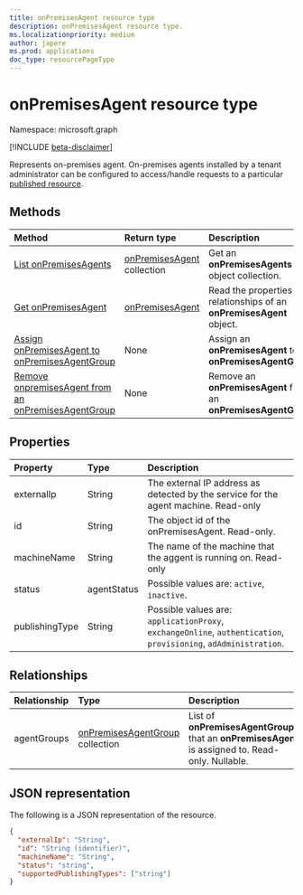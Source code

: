 ```yaml
---
title: onPremisesAgent resource type
description: onPremisesAgent resource type.
ms.localizationpriority: medium
author: japere
ms.prod: applications
doc_type: resourcePageType
---
```


# onPremisesAgent resource type

Namespace: microsoft.graph

[!INCLUDE [beta-disclaimer](../../includes/beta-disclaimer.md)]

Represents on-premises agent. On-premises agents installed by a tenant administrator can be configured to access/handle requests to a particular [published resource](publishedresource.md).

## Methods

| Method                                                                                              | Return type                                      | Description                                                             |
| :-------------------------------------------------------------------------------------------------- | :----------------------------------------------- | :---------------------------------------------------------------------- |
| [List onPremisesAgents](../api/onpremisesagent-list.md)                                             | [onPremisesAgent](onpremisesagent.md) collection | Get an **onPremisesAgents** object collection.                          |
| [Get onPremisesAgent](../api/onpremisesagent-get.md)                                                | [onPremisesAgent](onpremisesagent.md)            | Read the properties and relationships of an **onPremisesAgent** object. |
| [Assign onPremisesAgent to onPremisesAgentGroup](../api/onpremisesagent-post-agentgroups.md)        | None                                             | Assign an **onPremisesAgent** to an **onPremisesAgentGroup**.           |
| [Remove onpremisesAgent from an onPremisesAgentGroup](../api/onpremisesagent-delete-agentgroups.md) | None                                             | Remove an **onPremisesAgent** from an **onPremisesAgentGroup**.         |

## Properties

| Property       | Type        | Description                                                                                                      |
| :------------- | :---------- | :--------------------------------------------------------------------------------------------------------------- |
| externalIp     | String      | The external IP address as detected by the service for the agent machine. Read-only                              |
| id             | String      | The object id of the onPremisesAgent. Read-only.                                                                 |
| machineName    | String      | The name of the machine that the aggent is running on. Read-only                                                 |
| status         | agentStatus | Possible values are: `active`, `inactive`.                                                                       |
| publishingType | String      | Possible values are: `applicationProxy`, `exchangeOnline`, `authentication`, `provisioning`, `adAdministration`. |

## Relationships

| Relationship | Type                                                       | Description                                                                                        |
| :----------- | :--------------------------------------------------------- | :------------------------------------------------------------------------------------------------- |
| agentGroups  | [onPremisesAgentGroup](onpremisesagentgroup.md) collection | List of **onPremisesAgentGroups** that an **onPremisesAgent** is assigned to. Read-only. Nullable. |

## JSON representation

The following is a JSON representation of the resource.

<!-- {
  "blockType": "resource",
  "optionalProperties": [

  ],
  "@odata.type": "microsoft.graph.onPremisesAgent",
  "keyProperty": "id"
}-->

```json
{
  "externalIp": "String",
  "id": "String (identifier)",
  "machineName": "String",
  "status": "string",
  "supportedPublishingTypes": ["string"]
}
```

<!-- uuid: 16cd6b66-4b1a-43a1-adaf-3a886856ed98
2019-02-04 14:57:30 UTC -->

<!-- {
  "type": "#page.annotation",
  "description": "onPremisesAgent resource",
  "keywords": "",
  "section": "documentation",
  "tocPath": ""
}-->
